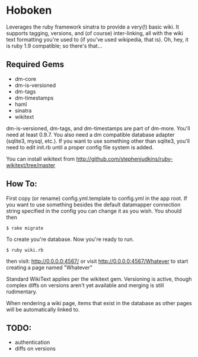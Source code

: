 # Hoboken
Leverages the ruby framework sinatra to provide a very(!) basic wiki.  It supports tagging, versions, and (of course) inter-linking, all with the wiki text formatting you're used to (if you've used wikipedia, that is).  Oh, hey, it is ruby 1.9 compatible; so there's that...

## Required Gems
* dm-core
* dm-is-versioned
* dm-tags
* dm-timestamps
* haml
* sinatra
* wikitext

dm-is-versioned, dm-tags, and dm-timestamps are part of dm-more.  You'll need at least 0.9.7.  You also need a dm compatible database adapter (sqlite3, mysql, etc.).  If you want to use something other than sqlite3, you'll need to edit init.rb until a proper config file system is added.

You can install wikitext from http://github.com/stephenjudkins/ruby-wikitext/tree/master

## How To:

First copy (or rename) config.yml.template to config.yml in the app root.  If you want to use something besides the default datamapper connection string specified in the config you can change it as you wish.  You should then 

    $ rake migrate

To create you're database.  Now you're ready to run.

    $ ruby wiki.rb

then visit:  http://0.0.0.0:4567/ or visit http://0.0.0.0:4567/Whatever to start creating a page named "Whatever"

Standard WikiText applies per the wikitext gem.  Versioning is active, though complex diffs on versions aren't yet available and merging is still rudimentary.

When rendering a wiki page, items that exist in the database as other pages will be automatically linked to.

## TODO:
* authentication
* diffs on versions
